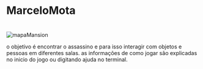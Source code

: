 # MarceloMota
#

![mapaMansion](https://user-images.githubusercontent.com/101136833/193125506-eae7eccd-266f-4114-a3b2-16190cee2560.png)


o objetivo é encontrar o assassino e para isso interagir com objetos e pessoas em diferentes salas.
as informações de como jogar são explicadas no inicio do jogo ou digitando ajuda no terminal.

